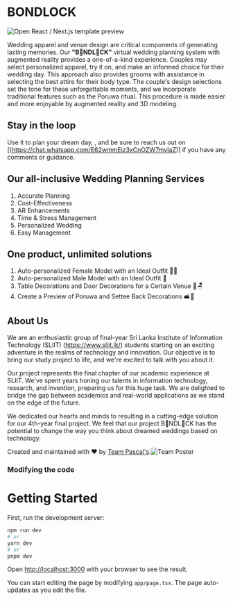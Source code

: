 # BONDLOCK

![Open React / Next.js template preview](https://user-images.githubusercontent.com/2683512/231426532-c71f4291-4813-401b-a569-ada47fe13efa.png)

Wedding apparel and venue design are critical components of generating lasting memories. Our **"B💍NDL🌼CK"** virtual wedding planning system with augmented reality provides a one-of-a-kind experience. Couples may select personalized apparel, try it on, and make an informed choice for their wedding day. This approach also provides grooms with assistance in selecting the best attire for their body type. The couple's design selections set the tone for these unforgettable moments, and we incorporate traditional features such as the Poruwa ritual. This procedure is made easier and more enjoyable by augmented reality and 3D modeling.

## Stay in the loop

Use it to plan your dream day, <APK>, and be sure to reach us out on [(https://chat.whatsapp.com/E62wmmEiz3xCnOZW7myIaZ)] if you have any comments or guidance.

## Our all-inclusive Wedding Planning Services

1. Accurate Planning
2. Cost-Effectiveness
3. AR Enhancements
4. Time & Stress Management
5. Personalized Wedding
6. Easy Management

## One product, unlimited solutions

1. Auto-personalized Female Model with an Ideal Outfit 👰‍♀️
2. Auto-personalized Male Model with an Ideal Outfit 🤵
3. Table Decorations and Door Decorations for a Certain Venue 💐🪑
4. Create a Preview of Poruwa and Settee Back Decorations 🛋️🌹

## About Us

We are an enthusiastic group of final-year Sri Lanka Institute of Information Technology (SLIIT) (https://www.sliit.lk/) students starting on an exciting adventure in the realms of technology and innovation. Our objective is to bring our study project to life, and we're excited to talk with you about it.

Our project represents the final chapter of our academic experience at SLIIT. We've spent years honing our talents in information technology, research, and invention, preparing us for this huge task. We are delighted to bridge the gap between academics and real-world applications as we stand on the edge of the future.

We dedicated our hearts and minds to resulting in a cutting-edge solution for our 4th-year final project. We feel that our project B💍NDL🌼CK has the potential to change the way you think about dreamed weddings based on technology. 

Created and maintained with ❤️ by [Team Pascal's]().![Team Poster](https://github.com/yasirupanduka99/BONDLOCK_Commercial_Website/assets/87335559/39a12317-b4be-4780-b28a-3221ab2bbc4c)

### Modifying the code

# Getting Started

First, run the development server:

```bash
npm run dev
# or
yarn dev
# or
pnpm dev
```
Open [http://localhost:3000](http://localhost:3000) with your browser to see the result.

You can start editing the page by modifying `app/page.tsx`. The page auto-updates as you edit the file.
